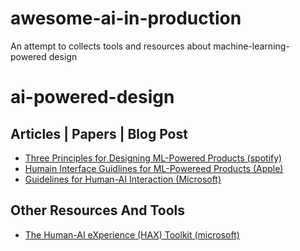 # awesome-ai-in-production
An attempt to collects tools and resources about machine-learning-powered  design


# ai-powered-design

## Articles | Papers | Blog Post
- [Three Principles for Designing ML-Powered Products (spotify)](https://spotify.design/article/three-principles-for-designing-ml-powered-products)
- [Humain Interface Guidlines for ML-Powereed Products (Apple)](https://developer.apple.com/design/human-interface-guidelines/machine-learning/overview/introduction/)
- [Guidelines for Human-AI Interaction (Microsoft)](https://www.microsoft.com/en-us/research/uploads/prod/2019/01/Guidelines-for-Human-AI-Interaction-camera-ready.pdf)
## Other Resources And Tools
- [The Human-AI eXperience (HAX) Toolkit (microsoft)](https://www.microsoft.com/en-us/haxtoolkit/)


